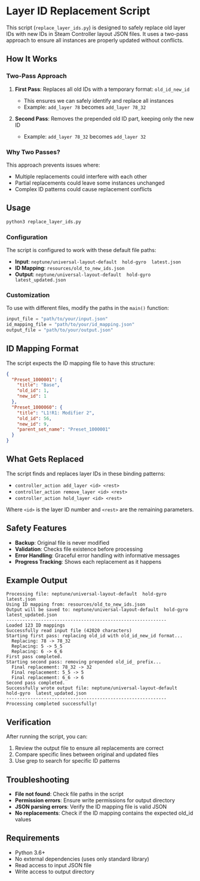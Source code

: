 # Layer ID Replacement Script

This script (`replace_layer_ids.py`) is designed to safely replace old layer IDs with new IDs in Steam Controller layout JSON files. It uses a two-pass approach to ensure all instances are properly updated without conflicts.

## How It Works

### Two-Pass Approach

1. **First Pass**: Replaces all old IDs with a temporary format: `old_id_new_id`
   - This ensures we can safely identify and replace all instances
   - Example: `add_layer 78` becomes `add_layer 78_32`

2. **Second Pass**: Removes the prepended old ID part, keeping only the new ID
   - Example: `add_layer 78_32` becomes `add_layer 32`

### Why Two Passes?

This approach prevents issues where:
- Multiple replacements could interfere with each other
- Partial replacements could leave some instances unchanged
- Complex ID patterns could cause replacement conflicts

## Usage

```bash
python3 replace_layer_ids.py
```

### Configuration

The script is configured to work with these default file paths:
- **Input**: `neptune/universal-layout-default  hold-gyro  latest.json`
- **ID Mapping**: `resources/old_to_new_ids.json`
- **Output**: `neptune/universal-layout-default  hold-gyro  latest_updated.json`

### Customization

To use with different files, modify the paths in the `main()` function:

```python
input_file = "path/to/your/input.json"
id_mapping_file = "path/to/your/id_mapping.json"
output_file = "path/to/your/output.json"
```

## ID Mapping Format

The script expects the ID mapping file to have this structure:

```json
{
  "Preset_1000001": {
    "title": "Base",
    "old_id": 1,
    "new_id": 1
  },
  "Preset_1000060": {
    "title": "L1!R1: Modifier 2",
    "old_id": 56,
    "new_id": 9,
    "parent_set_name": "Preset_1000001"
  }
}
```

## What Gets Replaced

The script finds and replaces layer IDs in these binding patterns:
- `controller_action add_layer <id> <rest>`
- `controller_action remove_layer <id> <rest>`
- `controller_action hold_layer <id> <rest>`

Where `<id>` is the layer ID number and `<rest>` are the remaining parameters.

## Safety Features

- **Backup**: Original file is never modified
- **Validation**: Checks file existence before processing
- **Error Handling**: Graceful error handling with informative messages
- **Progress Tracking**: Shows each replacement as it happens

## Example Output

```
Processing file: neptune/universal-layout-default  hold-gyro  latest.json
Using ID mapping from: resources/old_to_new_ids.json
Output will be saved to: neptune/universal-layout-default  hold-gyro  latest_updated.json
------------------------------------------------------------
Loaded 123 ID mappings
Successfully read input file (42020 characters)
Starting first pass: replacing old_id with old_id_new_id format...
  Replacing: 78 -> 78_32
  Replacing: 5 -> 5_5
  Replacing: 6 -> 6_6
First pass completed.
Starting second pass: removing prepended old_id_ prefix...
  Final replacement: 78_32 -> 32
  Final replacement: 5_5 -> 5
  Final replacement: 6_6 -> 6
Second pass completed.
Successfully wrote output file: neptune/universal-layout-default  hold-gyro  latest_updated.json
------------------------------------------------------------
Processing completed successfully!
```

## Verification

After running the script, you can:
1. Review the output file to ensure all replacements are correct
2. Compare specific lines between original and updated files
3. Use grep to search for specific ID patterns

## Troubleshooting

- **File not found**: Check file paths in the script
- **Permission errors**: Ensure write permissions for output directory
- **JSON parsing errors**: Verify the ID mapping file is valid JSON
- **No replacements**: Check if the ID mapping contains the expected old_id values

## Requirements

- Python 3.6+
- No external dependencies (uses only standard library)
- Read access to input JSON file
- Write access to output directory 
